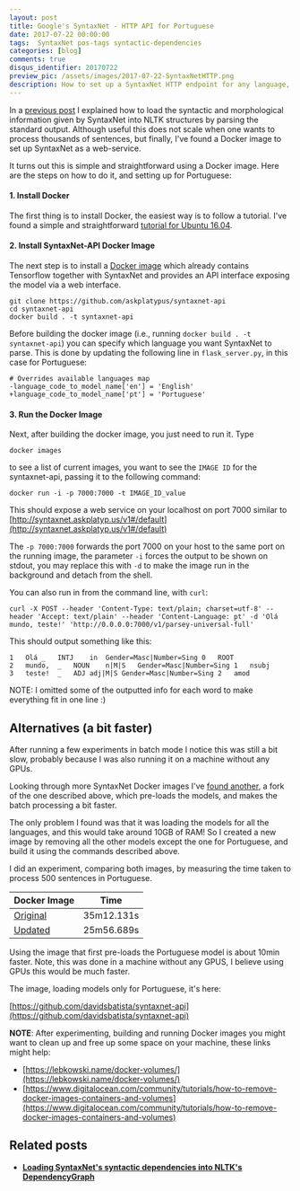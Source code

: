 ```yaml
---
layout: post
title: Google's SyntaxNet - HTTP API for Portuguese
date: 2017-07-22 00:00:00
tags:  SyntaxNet pos-tags syntactic-dependencies
categories: [blog]
comments: true
disqus_identifier: 20170722
preview_pic: /assets/images/2017-07-22-SyntaxNetHTTP.png
description: How to set up a SyntaxNet HTTP endpoint for any language, and how to submit text to be tagged through Python, this post shows an example for Portuguese, but can easily be adapted to any other supported language.
---
```


In a [previous post](../../../../../blog/2017/03/25/syntaxnet/) I explained how to load the syntactic and morphological information given by SyntaxNet into NLTK structures by parsing the standard output. Although useful this does not scale when one wants to process thousands of sentences, but finally, I've found a Docker image to set up SyntaxNet as a web-service.

It turns out this is simple and straightforward using a Docker image. Here are the steps on how to do it, and setting up for Portuguese:

#### 1. __Install Docker__

The first thing is to install Docker, the easiest way is to follow a tutorial. I've found a simple and straightforward [tutorial for Ubuntu 16.04](https://www.digitalocean.com/community/tutorials/how-to-install-and-use-docker-on-ubuntu-16-04).


#### 2. __Install SyntaxNet-API Docker Image__

The next step is to install a [Docker image](https://github.com/askplatypus/syntaxnet-api) which already contains Tensorflow together with SyntaxNet and provides an API interface exposing the model via a web interface.

~~~~
git clone https://github.com/askplatypus/syntaxnet-api
cd syntaxnet-api
docker build . -t syntaxnet-api
~~~~

Before building the docker image (i.e., running `docker build . -t syntaxnet-api`) you can specify which language you want SyntaxNet to parse. This is done by updating the following line in `flask_server.py`, in this case for Portuguese:

~~~~
# Overrides available languages map
-language_code_to_model_name['en'] = 'English'
+language_code_to_model_name['pt'] = 'Portuguese'
~~~~

#### 3. __Run the Docker Image__

Next, after building the docker image, you just need to run it. Type

	docker images

to see a list of current images, you want to see the `IMAGE ID` for the syntaxnet-api, passing it to the following command:

	docker run -i -p 7000:7000 -t IMAGE_ID_value

This should expose a web service on your localhost on port 7000 similar to [http://syntaxnet.askplatyp.us/v1#/default](http://syntaxnet.askplatyp.us/v1#/default)

The `-p 7000:7000` forwards the port 7000 on your host to the same port on the running image, the parameter `-i` forces the output to be shown on stdout, you may replace this with `-d` to make the image run in the background and detach from the shell.

You can also run in from the command line, with `curl`:

~~~
curl -X POST --header 'Content-Type: text/plain; charset=utf-8' --header 'Accept: text/plain' --header 'Content-Language: pt' -d 'Olá mundo, teste!' 'http://0.0.0.0:7000/v1/parsey-universal-full'
~~~

This should output something like this:

    1	Olá	_	INTJ	in	Gender=Masc|Number=Sing	0	ROOT
    2	mundo,	_	NOUN	n|M|S	Gender=Masc|Number=Sing	1	nsubj
    3	teste!	_	ADJ	adj|M|S	Gender=Masc|Number=Sing	2	amod

NOTE: I omitted some of the outputted info for each word to make everything fit in one line :)


## Alternatives (a bit faster)

After running a few experiments in batch mode I notice this was still a bit slow, probably because I was also running it on a machine without any GPUs.

Looking through more SyntaxNet Docker images I've [found another](https://github.com/danielperezr88/syntaxnet-api), a fork of the one described above, which pre-loads the models, and makes the batch processing a bit faster.

The only problem I found was that it was loading the models for all the languages, and this would take around 10GB of RAM! So I created a new image by removing all the other models except the one for Portuguese, and build it using the commands described above.

I did an experiment, comparing both images, by measuring the time taken to process 500 sentences in Portuguese.

<center>
<table>
  <thead>
    <tr>
      <th style="text-align: left">Docker Image</th>
      <th style="text-align: center">Time</th>
    </tr>
  </thead>
  <tbody>
    <tr>
      <td style="text-align: left"><a href="https://github.com/askplatypus/syntaxnet-api">Original</a></td>
      <td style="text-align: center">35m12.131s</td>
    </tr>
    <tr>
      <td style="text-align: left"><a href="https://github.com/davidsbatista/syntaxnet-api">Updated</a></td>
      <td style="text-align: center">25m56.689s</td>
    </tr>
  </tbody>
</table>
</center>


Using the image that first pre-loads the Portuguese model is about 10min faster. Note, this was done in a machine without any GPUS, I believe using GPUs this would be much faster.

The image, loading models only for Portuguese, it's here:

[https://github.com/davidsbatista/syntaxnet-api](https://github.com/davidsbatista/syntaxnet-api)


__NOTE__: After experimenting, building and running Docker images you might want to clean up and free up some space on your machine, these links might help:

* [https://lebkowski.name/docker-volumes/](https://lebkowski.name/docker-volumes/)
* [https://www.digitalocean.com/community/tutorials/how-to-remove-docker-images-containers-and-volumes](https://www.digitalocean.com/community/tutorials/how-to-remove-docker-images-containers-and-volumes)

## __Related posts__

 * __[Loading SyntaxNet's syntactic dependencies into NLTK's DependencyGraph](../../../../../blog/2017/03/25/syntaxnet/)__
